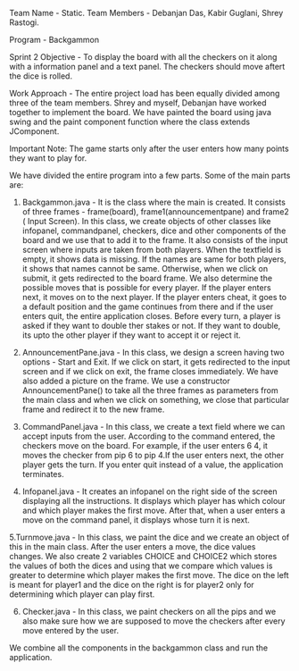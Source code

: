 Team Name - Static.
Team Members - Debanjan Das, Kabir Guglani, Shrey Rastogi.

Program - Backgammon 

Sprint 2 Objective -  To display the board with all the checkers on it along with a information panel and a text panel. The checkers should move aftert the dice is rolled. 

Work Approach - The entire project load has been equally divided among three of the team members. Shrey and myself, Debanjan have worked together to implement the board. We have painted the board using java swing and the paint component function where the class extends JComponent.

Important Note: The game starts only after the user enters how many points they want to play for.

We have divided the entire program into a few parts. Some of the main parts are:

1. Backgammon.java -  It is the class where the main is created. It consists of three frames - frame(board), frame1(announcementpane) and frame2 ( Input Screen). In this class, we create objects of other classes like infopanel, commandpanel, checkers, dice and other components of the board and we use that to add it to the frame. It also consists of the input screen where inputs are taken from both players. When the textfield is empty, it shows data is missing. If the names are same for both players, it shows that names cannot be same. Otherwise, when we click on submit, it gets redirected to the board frame. We also determine the possible moves that is possible for every player. If the player enters next, it moves on to the next player. If the player enters cheat, it goes to a default position and the game continues from there and if the user enters quit, the entire application closes. Before every turn, a player is asked if they want to double ther stakes or not. If they want to double, its upto the other player if they want to accept it or reject it.  

2. AnnouncementPane.java  - In this class, we design a screen having two options -  Start and Exit. If we click on start, it gets redirected to the input screen and if we click on exit, the frame closes immediately. We have also added a picture on the frame. We use a constructor AnnouncementPane() to take all the three frames as parameters from the main class and when we click on something, we close that particular frame and redirect it to the new frame.

3. CommandPanel.java - In this class, we create a text field where we can accept inputs from the user. According to the command entered, the checkers move on the board. For example, if the user enters 6 4, it moves the checker from pip 6 to pip 4.If the user enters next, the other player gets the turn. If you enter quit instead of a value, the application terminates. 

4. Infopanel.java - It creates an infopanel on the right side of the screen displaying all the instructions. It displays which player has which colour and which player makes the first move. After that, when a user enters a move on the command panel, it displays whose turn it is next. 

5.Turnmove.java -  In this class, we paint the dice and we create an object of this in the main class. After the user enters a move, the dice values changes. We also create 2 variables CHOICE and CHOICE2 which stores the values of both the dices and using that we compare which values is greater to determine which player makes the first move. The dice on the left is meant for player1 and the dice on the right is for player2 only for determining which player can play first. 

6. Checker.java - In this class, we paint checkers on all the pips and we also make sure how we are supposed to move the checkers after every move entered by the user. 

We combine all the components in the backgammon class and run the application. 


